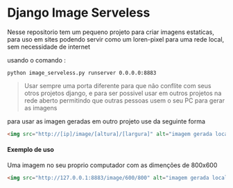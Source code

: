 # Django Image Serveless

Nesse repositorio tem um pequeno projeto para criar imagens estaticas, para uso em sites
podendo servir como um loren-pixel para uma rede local, sem necessidade de internet


usando o comando :
```shell
python image_serveless.py runserver 0.0.0.0:8883
```

> Usar sempre uma porta diferente para que não conflite com seus otros projetos django, e para ser possivel usar em outros projetos na rede aberto permitindo que outras pessoas usem o seu PC para gerar as imagens 

para usar as imagen geradas em outro projeto use da seguinte forma

```html
<img src="http://[ip]/image/[altura]/[largura]" alt="imagem gerada localmente">
```

#### Exemplo de uso
Uma imagem no seu proprio computador com as dimenções de 800x600
```html
<img src="http://127.0.0.1:8883/image/600/800" alt="imagem gerada localmente">
```





